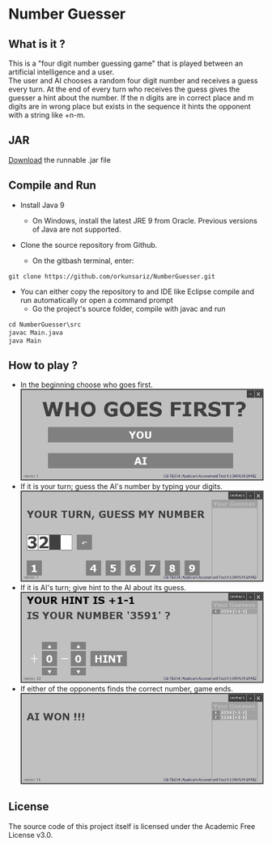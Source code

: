 # Number Guesser
## What is it ?
This is a "four digit number guessing game" that is played between an artificial intelligence and a user. </br>The user and AI chooses a random four digit number and receives a guess every turn. At the end of every turn who receives the guess gives the guesser a hint about the number. If the n digits are in correct place and m digits are in wrong place but exists in the sequence it hints the opponent with a string like +n-m.

## JAR
[Download](https://github.com/orkunsariz/NumberGuesser/blob/master/ng.jar) the runnable .jar file

## Compile and Run
- Install Java 9
  - On Windows, install the latest JRE 9 from Oracle. Previous versions of Java are not supported.
- Clone the source repository from Github.

  - On the gitbash terminal, enter:
```
git clone https://github.com/orkunsariz/NumberGuesser.git
```
  - You can either copy the repository to and IDE like Eclipse compile and run automatically or open a command prompt
    - Go the project's source folder, compile with javac and run
```
cd NumberGuesser\src
javac Main.java
java Main
```
## How to play ?
- In the beginning choose who goes first.
![Main Menu](https://github.com/orkunsariz/NumberGuesser/blob/master/tutorial_images/main.png)
- If it is your turn; guess the AI's number by typing your digits.
![User Guess](https://github.com/orkunsariz/NumberGuesser/blob/master/tutorial_images/user_guess.png)
- If it is AI's turn; give hint to the AI about its guess.
![User Hint](https://github.com/orkunsariz/NumberGuesser/blob/master/tutorial_images/ai_hint.png)
- If either of the opponents finds the correct number, game ends.
![Win](https://github.com/orkunsariz/NumberGuesser/blob/master/tutorial_images/win_screen.png)
## License
The source code of this project itself is licensed under the Academic Free License v3.0.
